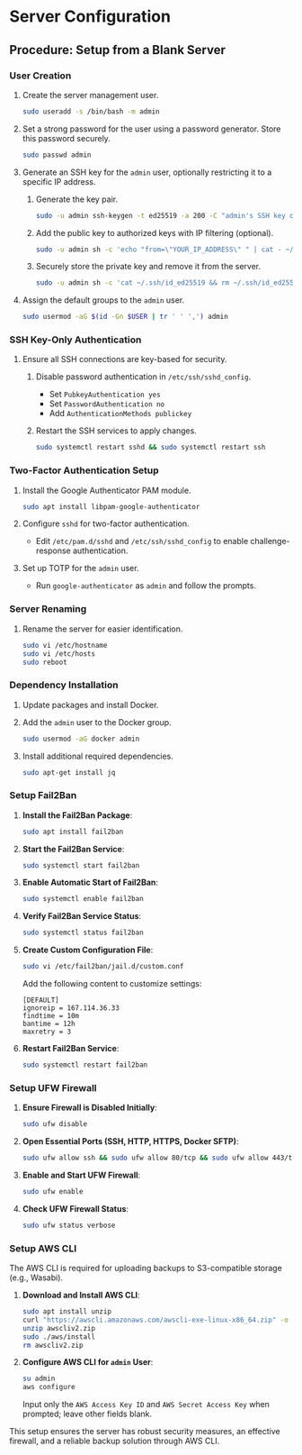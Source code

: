 # Server Configuration

## Procedure: Setup from a Blank Server

### User Creation

1. Create the server management user.

   ```sh
   sudo useradd -s /bin/bash -m admin
   ```

2. Set a strong password for the user using a password generator. Store this password securely.

   ```sh
   sudo passwd admin
   ```

3. Generate an SSH key for the `admin` user, optionally restricting it to a specific IP address.

   1. Generate the key pair.
      ```sh
      sudo -u admin ssh-keygen -t ed25519 -a 200 -C "admin's SSH key on server"
      ```
   2. Add the public key to authorized keys with IP filtering (optional).
      ```sh
      sudo -u admin sh -c 'echo "from=\"YOUR_IP_ADDRESS\" " | cat - ~/.ssh/id_ed25519.pub > ~/.ssh/authorized_keys'
      ```
   3. Securely store the private key and remove it from the server.
      ```sh
      sudo -u admin sh -c 'cat ~/.ssh/id_ed25519 && rm ~/.ssh/id_ed25519\*'
      ```

4. Assign the default groups to the `admin` user.

   ```sh
   sudo usermod -aG $(id -Gn $USER | tr ' ' ',') admin
   ```

### SSH Key-Only Authentication

1. Ensure all SSH connections are key-based for security.

   1. Disable password authentication in `/etc/ssh/sshd_config`.

      - Set `PubkeyAuthentication yes`
      - Set `PasswordAuthentication no`
      - Add `AuthenticationMethods publickey`

   2. Restart the SSH services to apply changes.
      ```sh
      sudo systemctl restart sshd && sudo systemctl restart ssh
      ```

### Two-Factor Authentication Setup

1. Install the Google Authenticator PAM module.

   ```sh
   sudo apt install libpam-google-authenticator
   ```

2. Configure `sshd` for two-factor authentication.

   - Edit `/etc/pam.d/sshd` and `/etc/ssh/sshd_config` to enable challenge-response authentication.

3. Set up TOTP for the `admin` user.
   - Run `google-authenticator` as `admin` and follow the prompts.

### Server Renaming

1. Rename the server for easier identification.

   ```sh
   sudo vi /etc/hostname
   sudo vi /etc/hosts
   sudo reboot
   ```

### Dependency Installation

1. Update packages and install Docker.

2. Add the `admin` user to the Docker group.

   ```sh
   sudo usermod -aG docker admin
   ```

3. Install additional required dependencies.

   ```sh
   sudo apt-get install jq
   ```

### Setup Fail2Ban

1. **Install the Fail2Ban Package**:
   ```sh
   sudo apt install fail2ban
   ```
2. **Start the Fail2Ban Service**:
   ```sh
   sudo systemctl start fail2ban
   ```
3. **Enable Automatic Start of Fail2Ban**:
   ```sh
   sudo systemctl enable fail2ban
   ```
4. **Verify Fail2Ban Service Status**:
   ```sh
   sudo systemctl status fail2ban
   ```
5. **Create Custom Configuration File**:
   ```sh
   sudo vi /etc/fail2ban/jail.d/custom.conf
   ```
   Add the following content to customize settings:
   ```
   [DEFAULT]
   ignoreip = 167.114.36.33
   findtime = 10m
   bantime = 12h
   maxretry = 3
   ```
6. **Restart Fail2Ban Service**:
   ```sh
   sudo systemctl restart fail2ban
   ```

### Setup UFW Firewall

1. **Ensure Firewall is Disabled Initially**:
   ```sh
   sudo ufw disable
   ```
2. **Open Essential Ports (SSH, HTTP, HTTPS, Docker SFTP)**:
   ```sh
   sudo ufw allow ssh && sudo ufw allow 80/tcp && sudo ufw allow 443/tcp && sudo ufw allow 2223/tcp
   ```
3. **Enable and Start UFW Firewall**:
   ```sh
   sudo ufw enable
   ```
4. **Check UFW Firewall Status**:
   ```sh
   sudo ufw status verbose
   ```

### Setup AWS CLI

The AWS CLI is required for uploading backups to S3-compatible storage (e.g., Wasabi).

1. **Download and Install AWS CLI**:
   ```sh
   sudo apt install unzip
   curl "https://awscli.amazonaws.com/awscli-exe-linux-x86_64.zip" -o "awscliv2.zip"
   unzip awscliv2.zip
   sudo ./aws/install
   rm awscliv2.zip
   ```
2. **Configure AWS CLI for `admin` User**:
   ```sh
   su admin
   aws configure
   ```
   Input only the `AWS Access Key ID` and `AWS Secret Access Key` when prompted; leave other fields blank.

This setup ensures the server has robust security measures, an effective firewall, and a reliable backup solution through AWS CLI.
